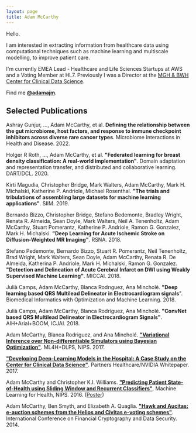 ```yaml
---
layout: page
title: Adam McCarthy
---
```


Hello.

I am interested in extracting information from healthcare data using computational techniques such as machine learning and multiscale modelling, to improve patient care.

I'm currently EMEA Lead - Healthcare and Life Sciences Startups at AWS and a Voting Member at HL7. Previously I was a Director at the [MGH & BWH Center for Clinical Data Science](https://ccds.io/).

Find me [**@adamajm**](https://twitter.com/adamajm).

<div class="divider"></div>

## Selected Publications

Ashray Gunjur, ..., Adam McCarthy, et al. **Defining the relationship between the gut microbiome, host factors, and response to
immune checkpoint inhibitors across diverse rare cancer types**. Microbiome Interactions in Health and Disease. 2022.

Holger R Roth, ..., Adam McCarthy, et al. **"Federated learning for breast density classification: A real-world implementation"**. Domain adaptation and representation transfer, and distributed and collaborative learning. DART/DCL. 2020.

Kirti Magudia, Christopher Bridge, Mark Walters, Adam McCarthy, Mark H. Michalski, Katherine P. Andriole, Michael Rosenthal. **"The trials and tribulations of assembling large datasets for machine learning applications"**. SIIM. 2019.

Bernardo Bizzo, Christopher Bridge, Stefano Bedemonte, Bradley Wright, Renata R. Almeida, Sean Doyle, Mark Walters, Neil A. Tenenholtz, Adam McCarthy, Stuart Pomerantz, Katherine P. Andriole, Ramon G. Gonzalez, Mark H. Michalski. **"Deep Learning for Acute Ischemic Stroke on Diffusion-Weighted MR Imaging"**. RSNA. 2018.

Stefano Pedemonte, Bernardo Bizzo, Stuart R. Pomerantz, Neil Tenenholtz, Brad Wright, Mark Walters, Sean Doyle, Adam McCarthy, Renata R. De Almeida, Katherina P. Andriole, Mark H. Michalski, Ramon G. Gonzalez. **"Detection and Delineation of Acute Cerebral Infarct on DWI using Weakly Supervised Machine Learning"**. MICCAI. 2018.

Julià Camps, Adam McCarthy, Blanca Rodrıguez, Ana Minchol&eacute;. **"Deep learning based QRS Multilead Delineator in Electrocardiogram signals**". Biomedical Informatics with Optimization and Machine Learning. 2018.

Julià Camps, Adam McCarthy, Blanca Rodríguez, Ana Minchol&eacute;. **"ConvNet based QRS Multilead Delineator in Electrocardiogram Signals"**. AIH+Arial+BOOM, ICJAI. 2018.

Adam McCarthy, Blanca Rodriguez, and Ana Minchol&eacute;. [**"Variational Inference over Non-differentiable Simulators using Bayesian Optimization"**](https://arxiv.org/abs/1712.03353). ML4H+DLPS, NIPS. 2017.

[**"Developing Deep-Learning Models in the Hospital: A Case Study on the Center for Clinical Data Science"**](/files/whitepaper.pdf). Partners Healthcare/NVIDIA Whitepaper. 2017.

Adam McCarthy and Christopher K.I. Williams. [**"Predicting Patient State-of-Health using Sliding Window and Recurrent Classifiers"**](https://arxiv.org/abs/1612.00662). Machine Learning for Health, NIPS. 2016. ([Poster](/files/ml4hc-poster-final-20161201.pdf))

Adam McCarthy, Ben Smyth, and Elizabeth A. Quaglia. [**"Hawk and Aucitas: e-auction schemes from the Helios and Civitas e-voting schemes"**](/files/Smyth14-Hawk-and-Aucitas-auction-schemes.pdf). International Conference on Financial Cryptography and Data Security. 2014.
